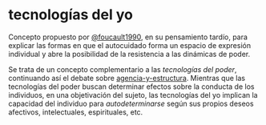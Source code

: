 # tecnologías del yo

Concepto propuesto por [@foucault1990](@foucault1990.md), en su pensamiento tardío, para explicar las formas en que el autocuidado forma un espacio de expresión individual y abre la posibilidad de la resistencia a las dinámicas de poder.

Se trata de un concepto complementario a las *tecnologías del poder*, continuando así el debate sobre [agencia-y-estructura](agencia-y-estructura.md). Mientras que las tecnologías del poder buscan determinar efectos sobre la conducta de los individuos, en una objetivación del sujeto, las tecnologías del yo implican la capacidad del individuo para *autodeterminarse* según sus propios deseos afectivos, intelectuales, espirituales, etc.
